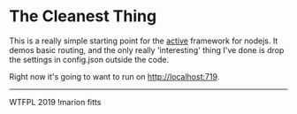 # The Cleanest Thing
This is a really simple starting point for the [active](https://github.com/IgorKirei/active) framework for nodejs.  It demos basic routing, and the only really 'interesting' thing I've done is drop the settings in config.json outside the code.  

Right now it's going to want to run on [http://localhost:719](http://localhost:719).  

---
WTFPL 2019
!marion fitts